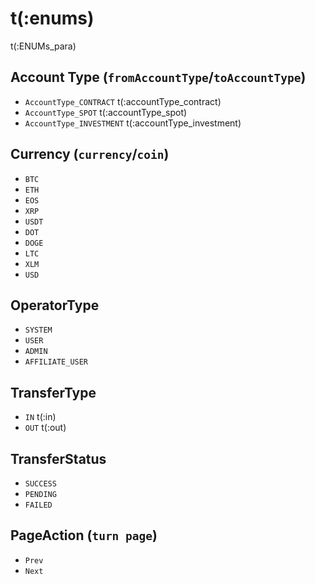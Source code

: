 # t(:enums)
t(:ENUMs_para)

## Account Type (`fromAccountType`/`toAccountType`)
* `AccountType_CONTRACT`  t(:accountType_contract)
* `AccountType_SPOT`      t(:accountType_spot)
* `AccountType_INVESTMENT` t(:accountType_investment)

## Currency (`currency`/`coin`)
* `BTC`
* `ETH`
* `EOS`
* `XRP`
* `USDT`
* `DOT`
* `DOGE`
* `LTC`
* `XLM`
* `USD`

## OperatorType
* `SYSTEM`
* `USER`
* `ADMIN`
* `AFFILIATE_USER`

## TransferType
* `IN` t(:in)
* `OUT` t(:out)

## TransferStatus
* `SUCCESS`
* `PENDING`
* `FAILED`

## PageAction (`turn page`)
* `Prev`
* `Next`
